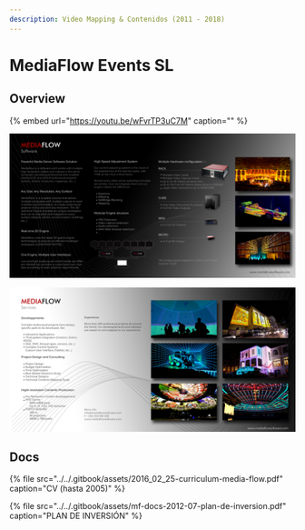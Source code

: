```yaml
---
description: Video Mapping & Contenidos (2011 - 2018)
---
```


# MediaFlow Events SL

## Overview

{% embed url="https://youtu.be/wFvrTP3uC7M" caption="" %}

![](../../.gitbook/assets/mf-com-overview-face-a.jpg)

![](../../.gitbook/assets/mf-com-overview-face-b.jpg)

## Docs 

{% file src="../../.gitbook/assets/2016\_02\_25-curriculum-media-flow.pdf" caption="CV \(hasta 2005\)" %}

{% file src="../../.gitbook/assets/mf-docs-2012-07-plan-de-inversion.pdf" caption="PLAN DE INVERSIÓN" %}



